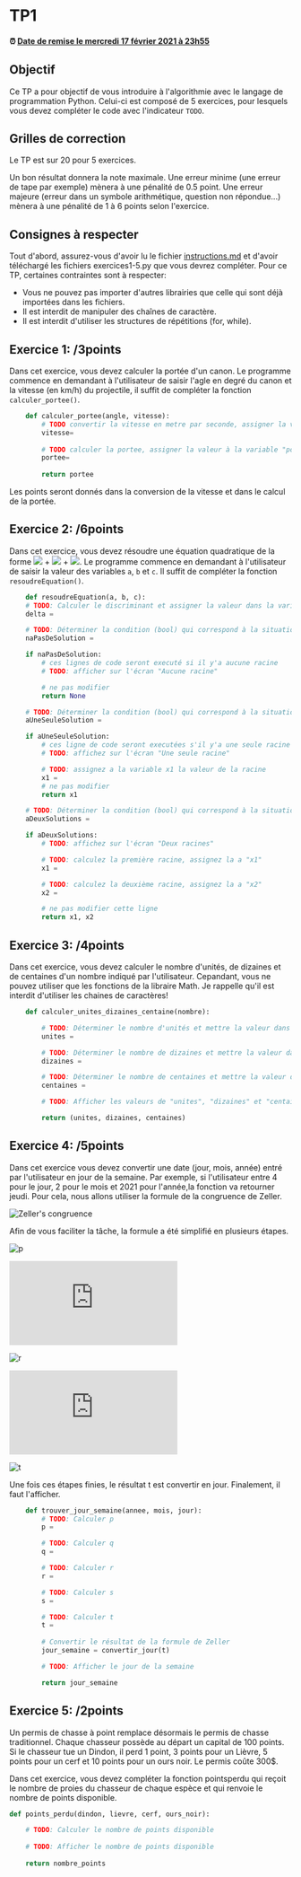 # TP1

<!--- Changer la date de remise en modifiant le URL--->
#### :alarm_clock: [Date de remise le mercredi 17 février 2021 à 23h55](https://www.timeanddate.com/countdown/generic?iso=20210217T2355&p0=1996&font=cursive)

## Objectif

Ce TP a pour objectif de vous introduire à l'algorithmie avec le langage de programmation Python.
Celui-ci est composé de 5 exercices, pour lesquels vous devez compléter le code avec l'indicateur `TODO`.

## Grilles de correction
Le TP est sur 20 pour 5 exercices.

Un bon résultat donnera la note maximale. Une erreur minime (une erreur de tape par exemple) mènera à une pénalité de 0.5 point. Une erreur majeure (erreur dans un symbole arithmétique, question non répondue...) mènera à une pénalité de 1 à 6 points selon l'exercice.

## Consignes à respecter

Tout d'abord, assurez-vous d'avoir lu le fichier [instructions.md](instructions.md) et d'avoir téléchargé les fichiers exercices1-5.py que vous devrez compléter.
Pour ce TP, certaines contraintes sont à respecter:
- Vous ne pouvez pas importer d'autres librairies que celle qui sont déjà importées dans les fichiers.
- Il est interdit de manipuler des chaînes de caractère.
- Il est interdit d'utiliser les structures de répétitions (for, while).

## Exercice 1: /3points
Dans cet exercice, vous devez calculer la portée d'un canon. Le programme commence en demandant à l'utilisateur de saisir l'agle en degré du canon et la vitesse (en km/h) du projectile, il suffit de compléter la fonction `calculer_portee()`.
```python
    def calculer_portee(angle, vitesse):
        # TODO convertir la vitesse en metre par seconde, assigner la valeur à la variable "vitesse"
        vitesse= 
        
        # TODO calculer la portee, assigner la valeur à la variable "portee"
        portee= 
        
        return portee
```

Les points seront donnés dans la conversion de la vitesse et dans le calcul de la portée.

## Exercice 2: /6points
Dans cet exercice, vous devez résoudre une équation quadratique de la forme <img src="https://render.githubusercontent.com/render/math?math=ax^2"> + <img src="https://render.githubusercontent.com/render/math?math=bx"> + <img src="https://render.githubusercontent.com/render/math?math=c">. Le programme commence en demandant à l'utilisateur de saisir la valeur des variables `a`, `b` et `c`. Il suffit de compléter la fonction `resoudreEquation()`.
```python
    def resoudreEquation(a, b, c):
    # TODO: Calculer le discriminant et assigner la valeur dans la variable "delta"
    delta =

    # TODO: Déterminer la condition (bool) qui correspond à la situation où l'équation n'a aucune solution et m assigner le résultat dans la variable "naPasDeSolution"
    naPasDeSolution =

    if naPasDeSolution:
        # ces lignes de code seront executé si il y'a aucune racine
        # TODO: afficher sur l'écran "Aucune racine"

        # ne pas modifier
        return None

    # TODO: Déterminer la condition (bool) qui correspond à la situation où il existe une seule solution à l'équation et mettre la valeur dans "aUneSeuleSolution"
    aUneSeuleSolution =

    if aUneSeuleSolution:
        # ces ligne de code seront executées s'il y'a une seule racine
        # TODO: affichez sur l'écran "Une seule racine"

        # TODO: assignez a la variable x1 la valeur de la racine
        x1 =
        # ne pas modifier
        return x1

    # TODO: Déterminer la condition (bool) qui correspond à la situation où il existe deux solutions de l'équation et mettre la valeur dans "aDeuxSolutions"
    aDeuxSolutions =

    if aDeuxSolutions:
        # TODO: affichez sur l'écran "Deux racines"

        # TODO: calculez la première racine, assignez la a "x1"
        x1 =

        # TODO: calculez la deuxième racine, assignez la a "x2"
        x2 =

        # ne pas modifier cette ligne
        return x1, x2
```
## Exercice 3: /4points
Dans cet exercice, vous devez calculer le nombre d'unités, de dizaines et de centaines d'un nombre indiqué par l'utilisateur. Cepandant, vous ne pouvez utiliser que les fonctions de la libraire Math. Je rappelle qu'il est interdit d'utiliser les chaines de caractères!
```python
    def calculer_unites_dizaines_centaine(nombre):

        # TODO: Déterminer le nombre d'unités et mettre la valeur dans "unites"
        unites = 

        # TODO: Déterminer le nombre de dizaines et mettre la valeur dans "dizaines"
        dizaines = 

        # TODO: Déterminer le nombre de centaines et mettre la valeur dans "centaines"
        centaines = 

        # TODO: Afficher les valeurs de "unites", "dizaines" et "centaines"

        return (unites, dizaines, centaines)
```
## Exercice 4: /5points
Dans cet exercice vous devez convertir une date (jour, mois, année) entré par l'utilisateur en jour de la semaine. Par exemple, si l'utilisateur entre 4 pour le jour, 2 pour le mois et 2021 pour l'année,la fonction va retourner jeudi. Pour cela, nous allons utiliser la formule de la congruence de Zeller.

![Zeller's congruence](https://wikimedia.org/api/rest_v1/media/math/render/svg/0f95195dcc0d98b351294277071736e97053324e)

Afin de vous faciliter la tâche, la formule a été simplifié en plusieurs étapes.

![p](https://latex.codecogs.com/svg.latex?p=\left\lfloor\dfrac{14-mois}{12}\right\rfloor)

![q](https://latex.codecogs.com/svg.latex?q=annee-p)

![r](https://latex.codecogs.com/svg.latex?r=q+\left\lfloor\dfrac{q}{4}\right\rfloor-\left\lfloor\dfrac{q}{100}\right\rfloor+\left\lfloor\dfrac{q}{400}\right\rfloor)

![s](https://latex.codecogs.com/svg.latex?s=mois+12*p-2)

![t](https://latex.codecogs.com/svg.latex?t=(\left\lfloor\dfrac{jour+r+31*s}{12}\right\rfloor)\mod7)

Une fois ces étapes finies, le résultat t est convertir en jour. Finalement, il faut l'afficher.

```python
    def trouver_jour_semaine(annee, mois, jour):
        # TODO: Calculer p
        p = 

        # TODO: Calculer q
        q = 

        # TODO: Calculer r
        r = 

        # TODO: Calculer s
        s =

        # TODO: Calculer t 
        t = 
        
        # Convertir le résultat de la formule de Zeller
        jour_semaine = convertir_jour(t)

        # TODO: Afficher le jour de la semaine

        return jour_semaine
```
## Exercice 5: /2points
Un permis de chasse à point remplace désormais le permis de chasse traditionnel. Chaque chasseur possède au départ un capital de 100 points. Si le chasseur tue un Dindon, il perd 1 point, 3 points pour un Lièvre, 5 points pour un cerf et 10 points pour un ours noir. Le permis coûte 300$.

Dans cet exercice, vous devez compléter la fonction pointsperdu qui reçoit le nombre de proies du chasseur de chaque espèce et qui renvoie le nombre de points disponible.

```python
def points_perdu(dindon, lievre, cerf, ours_noir):

    # TODO: Calculer le nombre de points disponible 
	
    # TODO: Afficher le nombre de points disponible
	
    return nombre_points
```
